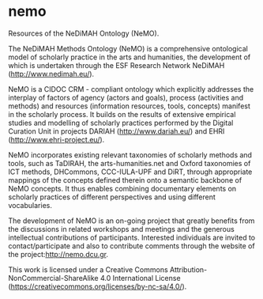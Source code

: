 # nemo
Resources of the NeDiMAH Ontology (NeMO).

The NeDiMAH Methods Ontology (NeMO) is a comprehensive ontological model of scholarly practice in the arts and humanities, the development of which is undertaken through the ESF Research Network NeDiMAH (http://www.nedimah.eu/).

NeMO is a CIDOC CRM - compliant ontology which explicitly addresses the interplay of factors of agency (actors and goals), process (activities and methods) and resources (information resources, tools, concepts) manifest in the scholarly process. It builds on the results of extensive empirical studies and modelling of scholarly practices performed by the Digital Curation Unit in projects DARIAH (http://www.dariah.eu/) and EHRI (http://www.ehri-project.eu/).

NeMO incorporates existing relevant taxonomies of scholarly methods and tools, such as TaDIRAH, the arts-humanities.net and Oxford taxonomies of ICT methods, DHCommons, CCC-IULA-UPF and DiRT, through appropriate mappings of the concepts defined therein onto a semantic backbone of NeMO concepts. It thus enables combining documentary elements on scholarly practices of different perspectives and using different vocabularies.

The development of NeMO is an on-going project that greatly benefits from the discussions in related workshops and meetings and the generous intellectual contributions of participants. Interested individuals are invited to contact/participate and also to contribute comments through the website of the project:http://nemo.dcu.gr.

This work is licensed under a Creative Commons Attribution-NonCommercial-ShareAlike 4.0 International License (https://creativecommons.org/licenses/by-nc-sa/4.0/).
